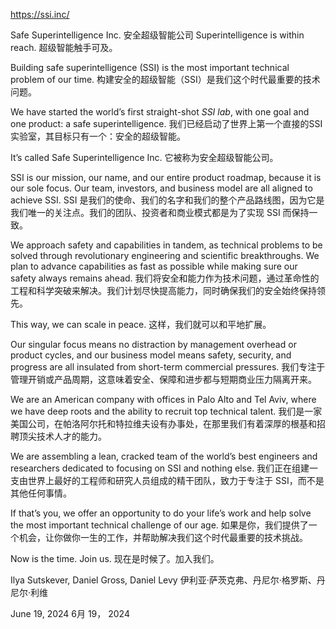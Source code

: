 

<!--
 * @version:
 * @Author:  StevenJokess（蔡舒起） https://github.com/StevenJokess
 * @Date: 2024-06-22 11:27:28
 * @LastEditors:  StevenJokess（蔡舒起） https://github.com/StevenJokess
 * @LastEditTime: 2024-06-22 11:29:12
 * @Description:
 * @Help me: make friends by a867907127@gmail.com and help me get some “foreign” things or service I need in life; 如有帮助，请资助，失业3年了。![支付宝收款码](https://github.com/StevenJokess/d2rl/blob/master/img/%E6%94%B6.jpg)
 * @TODO::
 * @Reference:
-->

https://ssi.inc/

Safe Superintelligence Inc.
安全超级智能公司
Superintelligence is within reach.
超级智能触手可及。

Building safe superintelligence (SSI) is the most important technical problem of our​​ time.
构建安全的超级智能（SSI）是我们这个时代最重要的技术问题。

We have started the world’s first straight-shot *SSI lab*, with one goal and one product: a safe superintelligence.
我们已经启动了世界上第一个直接的SSI实验室，其目标只有一个：安全的超级智能。

It’s called Safe Superintelligence Inc.
它被称为安全超级智能公司。

SSI is our mission, our name, and our entire product roadmap, because it is our sole focus. Our team, investors, and business model are all aligned to achieve SSI.
SSI 是我们的使命、我们的名字和我们的整个产品路线图，因为它是我们唯一的关注点。我们的团队、投资者和商业模式都是为了实现 SSI 而保持一致。

We approach safety and capabilities in tandem, as technical problems to be solved through revolutionary engineering and scientific breakthroughs. We plan to advance capabilities as fast as possible while making sure our safety always remains ahead.
我们将安全和能力作为技术问题，通过革命性的工程和科学突破来解决。我们计划尽快提高能力，同时确保我们的安全始终保持领先。

This way, we can scale in peace.
这样，我们就可以和平地扩展。

Our singular focus means no distraction by management overhead or product cycles, and our business model means safety, security, and progress are all insulated from short-term commercial pressures.
我们专注于管理开销或产品周期，这意味着安全、保障和进步都与短期商业压力隔离开来。

We are an American company with offices in Palo Alto and Tel Aviv, where we have deep roots and the ability to recruit top technical talent.
我们是一家美国公司，在帕洛阿尔托和特拉维夫设有办事处，在那里我们有着深厚的根基和招聘顶尖技术人才的能力。

We are assembling a lean, cracked team of the world’s best engineers and researchers dedicated to focusing on SSI and nothing else.
我们正在组建一支由世界上最好的工程师和研究人员组成的精干团队，致力于专注于 SSI，而不是其他任何事情。

If that’s you, we offer an opportunity to do your life’s work and help solve the most important technical challenge of our age.
如果是你，我们提供了一个机会，让你做你一生的工作，并帮助解决我们这个时代最重要的技术挑战。

Now is the time. Join us.
现在是时候了。加入我们。

Ilya Sutskever, Daniel Gross, Daniel Levy
伊利亚·萨茨克弗、丹尼尔·格罗斯、丹尼尔·利维

June 19, 2024 6月 19， 2024
